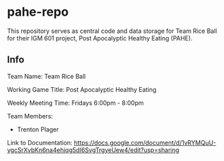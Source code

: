 # pahe-repo

This repository serves as central code and data storage for Team Rice Ball for their IGM 601 project, Post Apocalyptic Healthy Eating (PAHE). 

## Info

Team Name: Team Rice Ball

Working Game Title: Post Apocalyptic Healthy Eating

Weekly Meeting Time: Fridays 6:00pm - 8:00pm

Team Members: 
  * Trenton Plager
  
Link to Documentation: https://docs.google.com/document/d/1vRYMQuU-ygcSrXvbKn6na4ehjqg5dI6SvgTrgyeUew4/edit?usp=sharing
